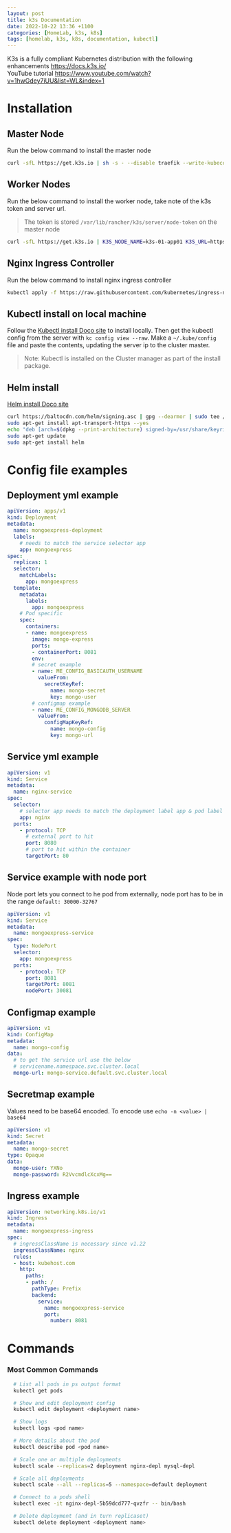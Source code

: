 ```yaml
---
layout: post
title: k3s Documentation
date: 2022-10-22 13:36 +1100
categories: [HomeLab, k3s, k8s]
tags: [homelab, k3s, k8s, documentation, kubectl]
---
```


K3s is a fully compliant Kubernetes distribution with the following enhancements
<https://docs.k3s.io/>  
YouTube tutorial <https://www.youtube.com/watch?v=1hwGdey7iUU&list=WL&index=1>

# Installation 
## Master Node 
Run the below command to install the master node 
```bash
curl -sfL https://get.k3s.io | sh -s - --disable traefik --write-kubeconfig-mode 644 --node-name k3s-01-mgt
```

## Worker Nodes
Run the below command to install the worker node, take note of the k3s token and server url. 
> The token is stored `/var/lib/rancher/k3s/server/node-token` on the master node  

```bash
curl -sfL https://get.k3s.io | K3S_NODE_NAME=k3s-01-app01 K3S_URL=https://192.168.1.107:6443 K3S_TOKEN=mynodetoken sh -
```

## Nginx Ingress Controller
Run the below command to install nginx ingress controller  

```bash
kubectl apply -f https://raw.githubusercontent.com/kubernetes/ingress-nginx/controller-v1.2.1/deploy/static/provider/cloud/deploy.yaml
```

## Kubectl install on local machine
Follow the [Kubectl install Doco site](https://kubernetes.io/docs/tasks/tools/) to install locally. Then get the kubectl config from the server with `kc config view --raw`. Make a `~/.kube/config` file and paste the contents, updating the server ip to the cluster master.
> Note: Kubectl is installed on the Cluster manager as part of the install package.


## Helm install
[Helm install Doco site](https://helm.sh/docs/intro/install/)
```zsh
curl https://baltocdn.com/helm/signing.asc | gpg --dearmor | sudo tee /usr/share/keyrings/helm.gpg > /dev/null
sudo apt-get install apt-transport-https --yes
echo "deb [arch=$(dpkg --print-architecture) signed-by=/usr/share/keyrings/helm.gpg] https://baltocdn.com/helm/stable/debian/ all main" | sudo tee /etc/apt/sources.list.d/helm-stable-debian.list
sudo apt-get update
sudo apt-get install helm
```

# Config file examples
## Deployment yml example
```yaml
apiVersion: apps/v1
kind: Deployment
metadata:
  name: mongoexpress-deployment
  labels:
    # needs to match the service selector app
    app: mongoexpress
spec:
  replicas: 1
  selector:
    matchLabels:
      app: mongoexpress
  template:
    metadata:
      labels:
        app: mongoexpress
    # Pod specific
    spec:
      containers:
      - name: mongoexpress
        image: mongo-express
        ports:
        - containerPort: 8081
        env:
        # secret example
        - name: ME_CONFIG_BASICAUTH_USERNAME
          valueFrom:
            secretKeyRef:
              name: mongo-secret
              key: mongo-user
        # configmap example  
        - name: ME_CONFIG_MONGODB_SERVER
          valueFrom:
            configMapKeyRef:
              name: mongo-config
              key: mongo-url
```

## Service yml example
```yml
apiVersion: v1
kind: Service
metadata:
  name: nginx-service
spec:
  selector:
    # selector app needs to match the deployment label app & pod label app
    app: nginx
  ports:
    - protocol: TCP
      # external port to hit
      port: 8080
      # port to hit within the container
      targetPort: 80
```

## Service example with node port
Node port lets you connect to he pod from externally, node port has to be in the range `default: 30000-32767`
```yml
apiVersion: v1
kind: Service
metadata:
  name: mongoexpress-service
spec:
  type: NodePort
  selector:
    app: mongoexpress
  ports:
    - protocol: TCP
      port: 8081
      targetPort: 8081
      nodePort: 30081
```

## Configmap example
```yml
apiVersion: v1
kind: ConfigMap
metadata:
  name: mongo-config
data:
  # to get the service url use the below
  # servicename.namespace.svc.cluster.local
  mongo-url: mongo-service.default.svc.cluster.local
```

## Secretmap example
Values need to be base64 encoded. To encode use `echo -n <value> | base64`
```yml
apiVersion: v1
kind: Secret
metadata:
  name: mongo-secret
type: Opaque
data:
  mongo-user: YXNo
  mongo-password: R2VvcmdlcXcxMg==
```

## Ingress example
```yml
apiVersion: networking.k8s.io/v1
kind: Ingress
metadata:
  name: mongoexpress-ingress
spec:
  # ingressClassName is necessary since v1.22 
  ingressClassName: nginx
  rules:
  - host: kubehost.com
    http:
      paths:
      - path: /
        pathType: Prefix
        backend:
          service:
            name: mongoexpress-service
            port:
              number: 8081
```

# Commands
### Most Common Commands
```zsh
  # List all pods in ps output format
  kubectl get pods

  # Show and edit deployment config 
  kubectl edit deployment <deployment name>

  # Show logs 
  kubectl logs <pod name>

  # More details about the pod
  kubectl describe pod <pod name>

  # Scale one or multiple deployments
  kubectl scale --replicas=2 deployment nginx-depl mysql-depl

  # Scale all deployments
  kubectl scale --all --replicas=5 --namespace=default deployment

  # Connect to a pods shell 
  kubectl exec -it nginx-depl-5b59dcd777-qvzfr -- bin/bash

  # Delete deployment (and in turn replicaset)
  kubectl delete deployment <deployment name>
```